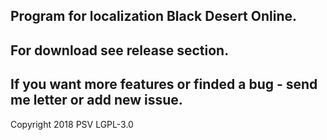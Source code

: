## Program for localization Black Desert Online.

## For download see release section.

## If you want more features or finded a bug - send me letter or add new issue.

Copyright 2018 PSV LGPL-3.0
